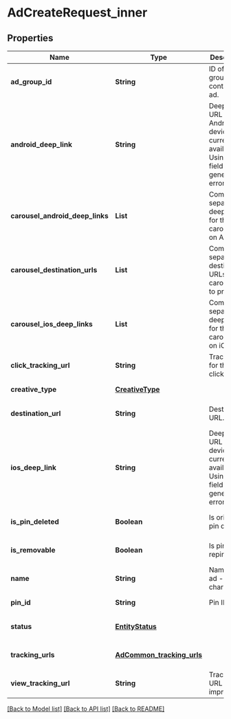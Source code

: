 # AdCreateRequest_inner
## Properties

| Name | Type | Description | Notes |
|------------ | ------------- | ------------- | -------------|
| **ad\_group\_id** | **String** | ID of the ad group that contains the ad. | [default to null] |
| **android\_deep\_link** | **String** | Deep link URL for Android devices. Not currently available. Using this field will generate an error. | [optional] [default to null] |
| **carousel\_android\_deep\_links** | **List** | Comma-separated deep links for the carousel pin on Android. | [optional] [default to null] |
| **carousel\_destination\_urls** | **List** | Comma-separated destination URLs for the carousel pin to promote. | [optional] [default to null] |
| **carousel\_ios\_deep\_links** | **List** | Comma-separated deep links for the carousel pin on iOS. | [optional] [default to null] |
| **click\_tracking\_url** | **String** | Tracking url for the ad clicks. | [optional] [default to null] |
| **creative\_type** | [**CreativeType**](CreativeType.md) |  | [default to null] |
| **destination\_url** | **String** | Destination URL. | [optional] [default to null] |
| **ios\_deep\_link** | **String** | Deep link URL for iOS devices. Not currently available. Using this field will generate an error. | [optional] [default to null] |
| **is\_pin\_deleted** | **Boolean** | Is original pin deleted? | [optional] [default to null] |
| **is\_removable** | **Boolean** | Is pin repinnable? | [optional] [default to null] |
| **name** | **String** | Name of the ad - 255 chars max. | [optional] [default to null] |
| **pin\_id** | **String** | Pin ID. | [default to null] |
| **status** | [**EntityStatus**](EntityStatus.md) |  | [optional] [default to null] |
| **tracking\_urls** | [**AdCommon_tracking_urls**](AdCommon_tracking_urls.md) |  | [optional] [default to null] |
| **view\_tracking\_url** | **String** | Tracking URL for ad impressions. | [optional] [default to null] |

[[Back to Model list]](../README.md#documentation-for-models) [[Back to API list]](../README.md#documentation-for-api-endpoints) [[Back to README]](../README.md)

